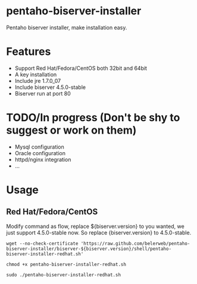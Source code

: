 pentaho-biserver-installer
==========================

Pentaho biserver installer, make installation easy.


# Features
*   Support Red Hat/Fedora/CentOS both 32bit and 64bit
*   A key installation
*   Include jre 1.7.0_07
*   Include biserver 4.5.0-stable
*   Biserver run at port 80


# TODO/In progress (Don't be shy to suggest or work on them)
*   Mysql configuration
*   Oracle configuration
*   httpd/nginx integration
*   ...


# Usage
## Red Hat/Fedora/CentOS
Modify command as flow, replace ${biserver.version} to you wanted, we just support 4.5.0-stable now. So replace {biserver.version} to 4.5.0-stable. 

    wget --no-check-certificate 'https://raw.github.com/belerweb/pentaho-biserver-installer/biserver-${biserver.version}/shell/pentaho-biserver-installer-redhat.sh'

    chmod +x pentaho-biserver-installer-redhat.sh

    sudo ./pentaho-biserver-installer-redhat.sh
